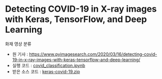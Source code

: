 # Detecting COVID-19 in X-ray images with Keras, TensorFlow, and Deep Learning

화재 영상 분류

- 원 기사 : https://www.pyimagesearch.com/2020/03/16/detecting-covid-19-in-x-ray-images-with-keras-tensorflow-and-deep-learning/
- 실행 코드 : [covid_classification.ipynb](covid_classification.ipynb)
- 받은 소스 코드 : [keras-covid-19.zip](keras-covid-19.zip)

